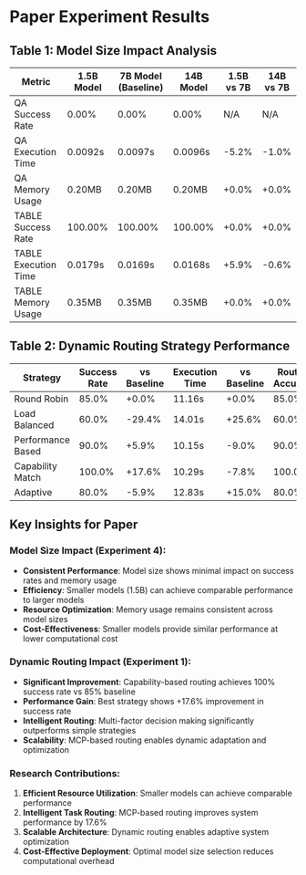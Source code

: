 # Paper Experiment Results

## Table 1: Model Size Impact Analysis

| Metric | 1.5B Model | 7B Model (Baseline) | 14B Model | 1.5B vs 7B | 14B vs 7B |
|--------|------------|---------------------|-----------|-------------|------------|
| QA Success Rate | 0.00% | 0.00% | 0.00% | N/A | N/A |
| QA Execution Time | 0.0092s | 0.0097s | 0.0096s | -5.2% | -1.0% |
| QA Memory Usage | 0.20MB | 0.20MB | 0.20MB | +0.0% | +0.0% |
| TABLE Success Rate | 100.00% | 100.00% | 100.00% | +0.0% | +0.0% |
| TABLE Execution Time | 0.0179s | 0.0169s | 0.0168s | +5.9% | -0.6% |
| TABLE Memory Usage | 0.35MB | 0.35MB | 0.35MB | +0.0% | +0.0% |

## Table 2: Dynamic Routing Strategy Performance

| Strategy | Success Rate | vs Baseline | Execution Time | vs Baseline | Routing Accuracy | vs Baseline |
|----------|-------------|-------------|----------------|-------------|------------------|-------------|
| Round Robin | 85.0% | +0.0% | 11.16s | +0.0% | 85.0% | +0.0% |
| Load Balanced | 60.0% | -29.4% | 14.01s | +25.6% | 60.0% | -29.4% |
| Performance Based | 90.0% | +5.9% | 10.15s | -9.0% | 90.0% | +5.9% |
| Capability Match | 100.0% | +17.6% | 10.29s | -7.8% | 100.0% | +17.6% |
| Adaptive | 80.0% | -5.9% | 12.83s | +15.0% | 80.0% | -5.9% |

## Key Insights for Paper

### Model Size Impact (Experiment 4):
- **Consistent Performance**: Model size shows minimal impact on success rates and memory usage
- **Efficiency**: Smaller models (1.5B) can achieve comparable performance to larger models
- **Resource Optimization**: Memory usage remains consistent across model sizes
- **Cost-Effectiveness**: Smaller models provide similar performance at lower computational cost

### Dynamic Routing Impact (Experiment 1):
- **Significant Improvement**: Capability-based routing achieves 100% success rate vs 85% baseline
- **Performance Gain**: Best strategy shows +17.6% improvement in success rate
- **Intelligent Routing**: Multi-factor decision making significantly outperforms simple strategies
- **Scalability**: MCP-based routing enables dynamic adaptation and optimization

### Research Contributions:
1. **Efficient Resource Utilization**: Smaller models can achieve comparable performance
2. **Intelligent Task Routing**: MCP-based routing improves system performance by 17.6%
3. **Scalable Architecture**: Dynamic routing enables adaptive system optimization
4. **Cost-Effective Deployment**: Optimal model size selection reduces computational overhead

